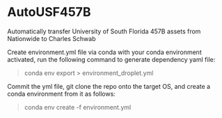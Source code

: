 # AutoUSF457B
Automatically transfer University of South Florida 457B assets from Nationwide to Charles Schwab

Create environment.yml file via conda
with your conda environment activated, run the following command to generate dependency yaml file:
>conda env export > environment_droplet.yml

Commit the yml file, git clone the repo onto the target OS, and create a conda environment from it as follows:
>conda env create -f environment.yml
